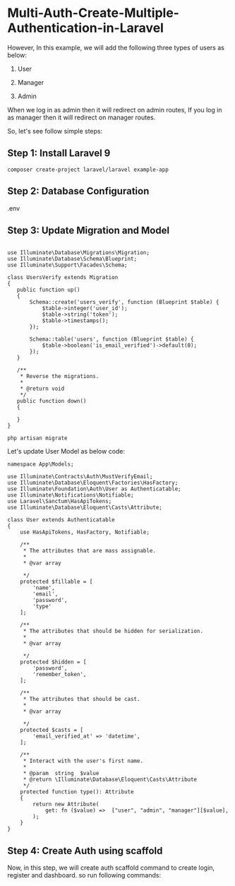 # Multi-Auth-Create-Multiple-Authentication-in-Laravel

However, In this example, we will add the following three types of users as below:

1) User

2) Manager

3) Admin

When we log in as admin then it will redirect on admin routes, If you log in as manager then it will redirect on manager routes.

So, let's see follow simple steps:

## Step 1: Install Laravel 9 ##

``` composer create-project laravel/laravel example-app ```

## Step 2: Database Configuration ##

.env

## Step 3: Update Migration and Model ##

 ``` <?php
  
use Illuminate\Database\Migrations\Migration;
use Illuminate\Database\Schema\Blueprint;
use Illuminate\Support\Facades\Schema;
  
class UsersVerify extends Migration
{
    public function up()
    {
        Schema::create('users_verify', function (Blueprint $table) {
            $table->integer('user_id');
            $table->string('token');
            $table->timestamps();
        });
  
        Schema::table('users', function (Blueprint $table) {
            $table->boolean('is_email_verified')->default(0);
        });
    }
  
    /**
     * Reverse the migrations.
     *
     * @return void
     */
    public function down()
    {
        
    }
}
```
```
php artisan migrate
```
Let's update User Model as below code:
```
namespace App\Models;
  
use Illuminate\Contracts\Auth\MustVerifyEmail;
use Illuminate\Database\Eloquent\Factories\HasFactory;
use Illuminate\Foundation\Auth\User as Authenticatable;
use Illuminate\Notifications\Notifiable;
use Laravel\Sanctum\HasApiTokens;
use Illuminate\Database\Eloquent\Casts\Attribute;
  
class User extends Authenticatable
{
    use HasApiTokens, HasFactory, Notifiable;
  
    /**
     * The attributes that are mass assignable.
     *
     * @var array

     */
    protected $fillable = [
        'name',
        'email',
        'password',
        'type'
    ];
  
    /**
     * The attributes that should be hidden for serialization.
     *
     * @var array

     */
    protected $hidden = [
        'password',
        'remember_token',
    ];
  
    /**
     * The attributes that should be cast.
     *
     * @var array

     */
    protected $casts = [
        'email_verified_at' => 'datetime',
    ];
 
    /**
     * Interact with the user's first name.
     *
     * @param  string  $value
     * @return \Illuminate\Database\Eloquent\Casts\Attribute
     */
    protected function type(): Attribute
    {
        return new Attribute(
            get: fn ($value) =>  ["user", "admin", "manager"][$value],
        );
    }
}
```
## Step 4: Create Auth using scaffold ## 
Now, in this step, we will create auth scaffold command to create login, register and dashboard. so run following commands:



